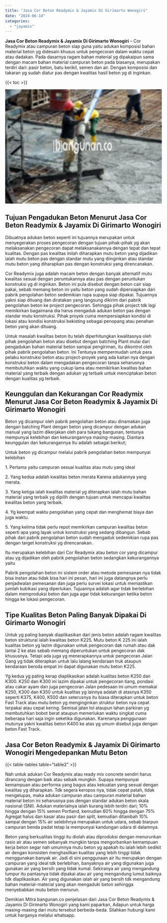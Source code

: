 ```yaml
---
title: "Jasa Cor Beton Readymix & Jayamix Di Girimarto Wonogiri"
date: "2024-06-14"
categories: 
  - "jayamix"
---
```


**Jasa Cor Beton Readymix & Jayamix Di Girimarto Wonogiri** – Cor Readymix atau campuran beton siap guna yaitu adukan komposisi bahan material beton yg didesain khusus untuk pengecoran dalam waktu cepat atau dadakan. Pada dasarnya ragam bahan material yg dipakaipun sama dengan macam bahan material campuran beton pada biasanya, merupakan terdiri dari: pasir beton, batu kerikil, semen dan air. Dengan komposisi dan takaran yg sudah diatur pas dengan kwalitas hasil beton yg di inginkan.

{{< toc >}}

![Jasa Cor Beton Readymix & Jayamix Di Girimarto Wonogiri](/images/jasa-cor-readymix-44.png)

## Tujuan Pengadukan Beton Menurut Jasa Cor Beton Readymix & Jayamix Di Girimarto Wonogiri

Dibuatnya adukan beton seperti ini tujuannya merupakan untuk menyegerakan proses pengecoran dengan tujuan pihak-pihak yg akan melaksanakan pengecoran dapat melaksanakannya dengan tepat dan tepat kualitas. Dengan pas kwalitas inilah diharapkan mutu beton yang dijadikan ialah mutu beton pas dengan standar mutu yang diinginkan atau standar mutu beton yang diharapkan pas dengan konstruksi yang direncanakan.

Cor Readymix juga adalah macam beton dengan banyak alternatif mutu kwalitas sesuai dengan peruntukannya atau pas dengan peruntukan konstruksi yg di inginkan. Beton ini pula disebut dengan beton cair siap pakai, sebab memang beton ini yaitu beton yang sudah dipersiapkan dari pabrik pengolahan beton sedemikian rupa supaya siap dipakai. Tujuannya yakni siap dituang dan diratakan yang langsung dikirim dari pabrik pengolahan beton ke project pengecoran. Sehingga pihak project tdk lagi memikirkan bagaimana dia harus mengaduk adukan beton pas dengan standar mutu konstruksi. Pihak proyek cuma mempersiapkan kondisi di lokasi atau kondisi konstruksi bekisting sebagai penopang atau penahan beton yang akan dituang.

Untuk masalah kwalitas beton itu telah diperhitungkan kwalitasnya oleh pihak pengolahan beton atau disebut dengan batching Plant mulai dari pengadukan bahan material beton sampai pengiriman, itu dikontrol oleh pihak pabrik pengolahan beton. Ini Tentunya mempermudah untuk para pelaku konstruksi beton atau project-proyek yang ada kaitan nya dengan konstruksi beton dalam mengadakan pengecoran tanpa seharusnya membutuhkan waktu yang cukup lama atau memikirkan kwalitas bahan material yang terbaik dengan adukan yg terbaik untuk menciptakan beton dengan kualitas yg terbaik.

## Keunggulan dan Kekurangan Cor Readymix Menurut Jasa Cor Beton Readymix & Jayamix Di Girimarto Wonogiri

Beton yg dicampur oleh pabrik pengolahan beton atau dinamakan juga dengan batching Plant dengan beton yang dicampur dengan adukan manual yang lazim dikerjakan oleh para tukang bangunan, tentunya mempunyai kelebihan dan kekurangannya masing-masing. Diantara keunggulan dan kekurangannya Itu adalah sebagai berikut;

Untuk beton yg dicampur melalui pabrik pengolahan beton mempunyai kelebihan

1\. Pertama yaitu campuran sesuai kualitas atau mutu yang ideal

2\. Yang kedua adalah kwalitas beton merata Karena adukannya yang merata.

3\. Yang ketiga ialah kwalitas material yg diterapkan ialah mutu bahan material yang terbaik yg dipilih dengan tujuan untuk mencapai kwalitas kwalitas beton yang terbaik.

4\. Yg keempat waktu pengolahan yang cepat dan menghemat biaya dan juga waktu.

5\. Yang kelima tidak perlu repot memikirkan campuran kwalitas beton seperti apa yang layak untuk konstruksi yang sedang dibangun. Sebab pihak dari pabrik pengolahan beton sudah mengaduk sedemikian rupa pas dengan target konstruksi yg direncanakan.

Itu merupakan kelebihan dari Cor Readymix atau beton cor yang dicampur atau yg dijadikan oleh pabrik pengolahan beton sedangkan kekurangannya yaitu

Pabrik pengolahan beton ini sistem order atau metode pemesanan nya tidak bisa instan atau tidak bisa hari ini pesan, hari ini juga datangnya perlu penjadwalan pemesanan dan juga perlu survei lokasi untuk memastikan jumlah kubikasi yang diperlukan. Tujuannya adalah agar tidak berlebihan dalam memproduksi beton dan juga agar tidak kekurangan ketika beton hingga ke lokasi pengecoran.

## Tipe Kualitas Beton Paling Banyak Dipakai Di Girimarto Wonogiri

Untuk yg paling banyak diaplikasikan dari jenis beton adalah ragam kwalitas beton struktural ialah kwalitas beton K225. Mutu beton K 225 ini ialah kualitas beton yg lazim digunakan untuk pengecoran dak rumah atau dak lantai 2 ke atas sebab memang diperuntukan untuk pengecoran dak khususnya. Tetapi ada juga yg menerapkannya untuk pengecoran Jalan Gang yg tidak diterapkan untuk lalu lalang kendaraan truk ataupun kendaraan beroda empat ini dapat digunakan mutu beton K225.

Yg kedua yg paling kerap diaplikasikan adalah kualitas beton K250 dan K300. K250 dan K300 ini lazim dipakai untuk pengecoran tiang, pondasi atau cakar ayam dan juga pengecoran Jalan pedesaan ini umum memakai K250, K300 dan K350 untuk kualitas yg lainnya adalah di atasnya K350 seperti K375, K400, K500 dan seterusnya itu biasa diterapkan untuk beton Fast Track atau mutu beton yg menginginkan struktur beton nya cepat terpakai atau cepat kering. Semisal jalan tol ataupun lahan parkiran yg membutuhkan bobot berat ataupun memerlukan waktu singkat cuma beberapa hari saja ingin seketika digunakan. Karenanya penggunaan mutunya yakni kwalitas beton K400 ke atas yg umum disebut juga dengan beton Fast Track.

## Jasa Cor Beton Readymix & Jayamix Di Girimarto Wonogiri Mengedepankan Mutu Beton

{{< table-tables table="table2" >}}

Nah untuk adukan Cor Readymix atau ready mix concrete sendiri harus dirancang dengan baik atau sebaik mungkin. Supaya mempunyai kemampuan atau performa yang bagus atau kekuatan yang sesuai dengan kwalitas yg diharapkan. Tdk segera keropos nya, tidak cepat patah, tidak mengelupas, maka adukan campuran atau campuran material bahan material beton ini seharusnya pas dengan standar adukan beton skala nasional (SNI). Adukan materialnya ialah kurang lebih terdiri dari; 10% hingga dengan 15% semen Portland, kemudian 60% hingga dengan 75% Agregat halus dan kasar atau pasir dan split, kemudian ditambah 10% sampai dengan 15% air selebihnya merupakan untuk udara, sebab biarpun campuran benda padat tetap Ia mempunyai kandungan udara di dalamnya.

Beton yang berkualitas tinggi itu diolah atau diproduksi dengan menurunkan rasio air atau semen sebanyak mungkin tanpa mengorbankan kemampuan kerja beton segar nah umumnya mutu beton yg apakah itu ialah lebih sedikit air dengan konsisten menghasilkan kualitas yang lebih tinggi tidak menggunakan banyak air. Jadi di sini penggunaan air Itu merupakan dengan campuran yang ideal tdk berlebihan, banyaknya air yang digunakan juga gunakan air yang bersih yang tidak kumal. Sekiranya air yang mengandung lumpur itu pantasnya tidak dipakai atau air yang mengandung lumut baiknya tdk diaplikasikan. Air yang digunakan ialah air yang bersih tdk mengandung bahan material-material yang akan mengaduki beton sehingga menyebabkan mutu beton menurun.

Demikian Mitra bangunan.co penjelasan dari Jasa Cor Beton Readymix & Jayamix Di Girimarto Wonogiri yang kami paparkan, Adapun untuk harga masing-masing dari mutu tersebut berbeda-beda. Silahkan hubungi kami untuk harganya melalui whatsapp.
